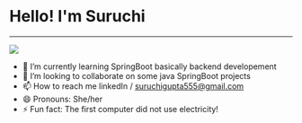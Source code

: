 ![]() 
# Hello! I'm Suruchi 
----------------

![](https://github.com/protonpluss/privateFile/blob/main/hello.b82d0eb115cc9cf23d3c.gif)

- 🌱 I’m currently learning SpringBoot basically backend developement
- 💞️ I’m looking to collaborate on some java SpringBoot projects
- 📫 How to reach me linkedIn / suruchigupta555@gmail.com
- 😄 Pronouns: She/her
- ⚡ Fun fact: The first computer did not use electricity!

<!---
protonpluss/protonpluss is a ✨ special ✨ repository because its `README.md` (this file) appears on your GitHub profile.
You can click the Preview link to take a look at your changes.
--->
